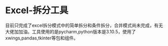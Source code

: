 # Excel-拆分工具
目前只完成了excel拆分模式中的简单拆分和条件拆分，合并模式尚未完成，有无大佬加加油。工具使用的是pycharm,python版本是3.10.5，使用了xwings,pandas,tkinter等包和组件。
